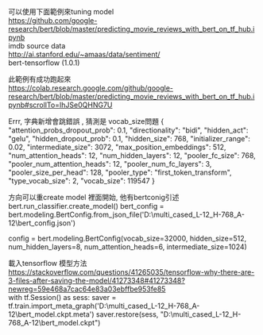 可以使用下面範例來tuning model  
https://github.com/google-research/bert/blob/master/predicting_movie_reviews_with_bert_on_tf_hub.ipynb  
imdb source data  
http://ai.stanford.edu/~amaas/data/sentiment/  
bert-tensorflow (1.0.1)

此範例有成功跑起來  
https://colab.research.google.com/github/google-research/bert/blob/master/predicting_movie_reviews_with_bert_on_tf_hub.ipynb#scrollTo=IhJSe0QHNG7U  

Errr, 字典新增會跳錯誤 , 猜測是 vocab_size問題
{
  "attention_probs_dropout_prob": 0.1, 
  "directionality": "bidi", 
  "hidden_act": "gelu", 
  "hidden_dropout_prob": 0.1, 
  "hidden_size": 768, 
  "initializer_range": 0.02, 
  "intermediate_size": 3072, 
  "max_position_embeddings": 512, 
  "num_attention_heads": 12, 
  "num_hidden_layers": 12, 
  "pooler_fc_size": 768, 
  "pooler_num_attention_heads": 12, 
  "pooler_num_fc_layers": 3, 
  "pooler_size_per_head": 128, 
  "pooler_type": "first_token_transform", 
  "type_vocab_size": 2, 
  "vocab_size": 119547
}  

方向可以重create model 裡面開始, 他有bertconig引述
bert.run_classifier.create_model()
bert_config = bert.modeling.BertConfig.from_json_file('D:\\multi_cased_L-12_H-768_A-12\\bert_config.json')


  
  
config = bert.modeling.BertConfig(vocab_size=32000, hidden_size=512,
    num_hidden_layers=8, num_attention_heads=6, intermediate_size=1024)

  
載入tensorflow 模型方法
https://stackoverflow.com/questions/41265035/tensorflow-why-there-are-3-files-after-saving-the-model/41273348#41273348?newreg=59e468a7cac64e83a03ebffbe953fe85  
with tf.Session() as sess:
    saver = tf.train.import_meta_graph('D:\\multi_cased_L-12_H-768_A-12\\bert_model.ckpt.meta')
    saver.restore(sess, "D:\\multi_cased_L-12_H-768_A-12\\bert_model.ckpt")

